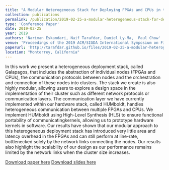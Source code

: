 ```yaml
---
title: "A Modular Heterogeneous Stack for Deploying FPGAs and CPUs in the Data Center"
collection: publications
permalink: /publication/2019-02-25-a-modular-heterogeneous-stack-for-deploying-fpgas-and-cpus-in-the-data-center
type: 'Conference Paper'
date: 2019-02-25
year: 2019
authors: 'Nariman Eskandari, Naif Tarafdar, Daniel Ly-Ma,  Paul Chow'
venue: 'Proceedings of the 2019 ACM/SIGDA International Symposium on Field-Programmable Gate Arrays'
paperurl: 'http://tarafdar.github.io/files/2019-02-25-a-modular-heterogenous-stack-for-deploying-fpgas-and-cpus-in-the-data-center.pdf'
location: "Monterrey, California"
---
```



In this work we present a heterogeneous deployment stack, called Galapagos, that includes the abstraction of individual nodes (FPGAs and CPUs), the communication protocols between nodes and the orchestration and connection of these nodes into clusters. 
The stack we create is also highly modular, allowing users to explore a design space in the implementation of their cluster such as different network protocols or communication layers. 
The communication layer we have currently implemented within our hardware stack, called HUMboldt, handles heterogeneous communication between multiple FPGAs and CPUs. 
We implement HUMboldt using High-Level Synthesis (HLS) to ensure functional portability of communicatingkernels, allowing us to prototype hardware kernels in software.
Our results have shown that our modular approach to this heterogeneous deployment stack has introduced very little area and latency overhead in the FPGAs and can still perform at line-rate, bottlenecked solely by the network links connecting the nodes. 
Our results also highlight the scalability of our design as our performance remains limited by the network links when the cluster size increases.




[Download paper here](http://tarafdar.github.io/files/2019-02-25-a-modular-heterogenous-stack-for-deploying-fpgas-and-cpus-in-the-data-center.pdf)
[Download slides here](http://tarafdar.github.io/files/2019-02-25-a-modular-heterogenous-stack-for-deploying-fpgas-and-cpus-in-the-data-center.pptx)

